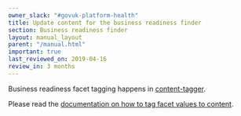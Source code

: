 ```yaml
---
owner_slack: "#govuk-platform-health"
title: Update content for the business readiness finder
section: Business readiness finder
layout: manual_layout
parent: "/manual.html"
important: true
last_reviewed_on: 2019-04-16
review_in: 3 months
---
```


Business readiness facet tagging happens in [content-tagger](https://content-tagger.integration.publishing.service.gov.uk/facet_groups).

Please read the [documentation on how to tag facet values to content](tag-content-with-facet-values.html).
